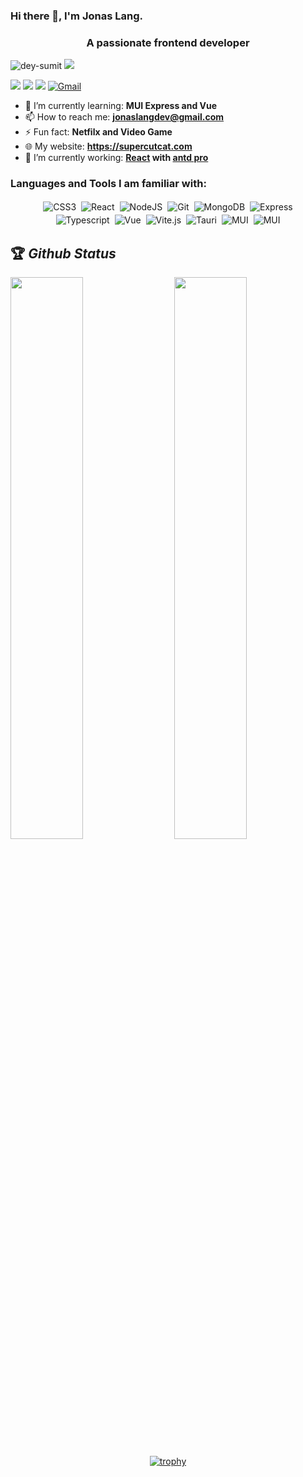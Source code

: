 ### Hi there 👋, I'm Jonas Lang.

<!--
**JonasLang-dev/JonasLang-dev** is a ✨ _special_ ✨ repository because its `README.md` (this file) appears on your GitHub profile.

Here are some ideas to get you started:

- 🔭 I’m currently working on ...
- 🌱 I’m currently learning ...
- 👯 I’m looking to collaborate on ...
- 🤔 I’m looking for help with ...
- 💬 Ask me about ...
- 📫 How to reach me: ...
- 😄 Pronouns: ...
- ⚡ Fun fact: ...
-->

<h3 align="center">A passionate frontend developer</h3>

<p align="left"> 
 <img src="https://komarev.com/ghpvc/?username=JonasLang-dev&label=Profile%20views&color=0e75b6&style=flat" alt="dey-sumit" /> 
  <a href="https://github.com/JonasLang-dev/stargazers">
    <img src="https://img.shields.io/github/stars/JonasLang-dev"/> 
  </a>
</p>

[<img src="https://img.shields.io/twitter/follow/JonasLangDev?logo=twitter&style=for-the-badge" />](https://twitter.com/JonasLangDev)
 [<img src="https://img.shields.io/youtube/channel/views/UC-L-KqwoHU2GMjJk2dmx5AQ?logo=youtube&style=for-the-badge">](https://www.youtube.com/channel/UC-L-KqwoHU2GMjJk2dmx5AQ)
[<img src="https://img.shields.io/github/followers/JonasLang-dev?logo=github&style=for-the-badge&logoColor=white">](https://github.com/JonasLang-dev)
[<img alt="Gmail" src="https://img.shields.io/badge/Gmail-D14836?style=for-the-badge&logo=gmail&logoColor=white" />](mailto:jonaslangdev@gmail.com)


- 🌱 I’m currently learning: **MUI Express and Vue**
- 📫 How to reach me: **jonaslangdev@gmail.com**
- ⚡ Fun fact: **Netfilx and Video Game**
- 🌐 My website: **<https://supercutcat.com>**
- 🔭 I’m currently working: **[React](https://github.com/facebook/react) with [antd pro](https://github.com/ant-design/ant-design-pro)**

<h3 align="left">Languages and Tools I am familiar with:</h3>

<p align="center">
 <img alt="CSS3" src="https://img.shields.io/badge/css3%20-%231572B6.svg?&style=for-the-badge&logo=css3" style="margin:2px;"/>
 <img alt="React" src="https://img.shields.io/badge/react%20-%2320232a.svg?&style=for-the-badge&logo=react" style="margin:2px;"/>
 <img alt="NodeJS" src="https://img.shields.io/badge/node.js%20-%2320232a.svg?&style=for-the-badge&logo=node.js" style="margin:2px;"/>
 <img alt="Git" src="https://img.shields.io/badge/git%20-%2320232a.svg?&style=for-the-badge&logo=git" style="margin:2px;"/>
 <img alt="MongoDB" src ="https://img.shields.io/badge/MongoDB-%20%2320232a.svg?&style=for-the-badge&logo=mongodb" style="margin:2px;"/>
 <img alt="Express" src ="https://img.shields.io/badge/Express-%20%2320232a.svg?&style=for-the-badge&logo=express" style="margin:2px;"/>
<br/>
  <img alt="Typescript" src ="https://img.shields.io/badge/Typescript%20-%2320232a.svg?&style=for-the-badge&logo=typescript" style="margin:2px;"/>
 <img alt="Vue" src ="https://img.shields.io/badge/vue.js%20-%2320232a.svg?&style=for-the-badge&logo=vue.js" style="margin:2px;"/>
 <img alt="Vite.js" src="https://img.shields.io/badge/vite%20-%2320232a.svg?&style=for-the-badge&logo=vite" style="margin:2px;"/>
 <img alt="Tauri" src="https://img.shields.io/badge/tauri%20-%2320232a.svg?&style=for-the-badge&logo=tauri" style="margin:2px;"/>
 <img alt="MUI" src="https://img.shields.io/badge/mui%20-%2320232a.svg?&style=for-the-badge&logo=mui" style="margin:2px;"/>
 <img alt="MUI" src="https://img.shields.io/badge/docker%20-%2320232a.svg?&style=for-the-badge&logo=docker" style="margin:2px;"/>
</p>



## 🏆 *Github Status*

<img  src="https://github-readme-stats.vercel.app/api?username=JonasLang-dev&show_icons=true&hide_border=true" width="48%" align="right" >

<img  src="https://github-readme-streak-stats.herokuapp.com/?user=JonasLang-dev" width="48%" >
<br>
<div align="center">

[![trophy](https://github-profile-trophy.vercel.app/?username=JonasLang-dev&margin-w=15)](https://github.com/ryo-ma/github-profile-trophy)
</div>
